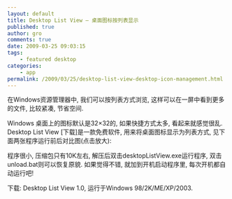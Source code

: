 ```yaml
---
layout: default
title: Desktop List View – 桌面图标按列表显示
published: true
author: gro
comments: true
date: 2009-03-25 09:03:15
tags:
    - featured desktop
categories:
    - app
permalink: /2009/03/25/desktop-list-view-desktop-icon-management.html
---
```

在Windows资源管理器中, 我们可以按列表方式浏览, 这样可以在一屏中看到更多的文件, 比较紧凑, 节省空间.

Windows 桌面上的图标默认是32&#215;32的, 如果快捷方式太多, 看起来就感觉很乱. Desktop List View [下载]是一款免费软件, 用来将桌面图标显示为列表方式, 见下面两张程序运行前后对比图(点击放大):


   


程序很小, 压缩包只有10K左右, 解压后双击desktopListView.exe运行程序, 双击unload.bat则可以恢复原貌. 如果觉得不错, 就加到开机启动程序里, 每次开机都自动运行吧!

下载: Desktop List View 1.0, 运行于Windows 98/2K/ME/XP/2003.